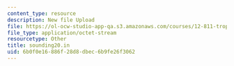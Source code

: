 ```yaml
---
content_type: resource
description: New file Upload
file: https://ol-ocw-studio-app-qa.s3.amazonaws.com/courses/12-811-tropical-meteorology-spring-2011/6b0f0e16886f28d8dbec6b9fe26f3062_sounding20.in
file_type: application/octet-stream
resourcetype: Other
title: sounding20.in
uid: 6b0f0e16-886f-28d8-dbec-6b9fe26f3062
---
```


